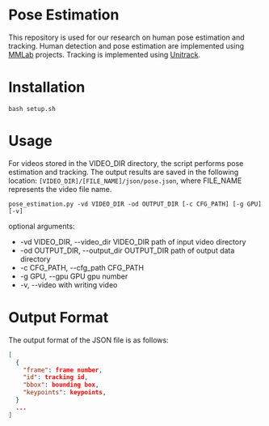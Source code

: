 # Pose Estimation
This repository is used for our research on human pose estimation and tracking.
Human detection and pose estimation are implemented using [MMLab](https://github.com/open-mmlab) projects.
Tracking is implemented using [Unitrack](https://github.com/Zhongdao/UniTrack.git).

# Installation
```
bash setup.sh
```

# Usage
For videos stored in the VIDEO_DIR directory, the script performs pose estimation and tracking. The output results are saved in the following location: ```[VIDEO_DIR]/[FILE_NAME]/json/pose.json```, where FILE_NAME represents the video file name.

```
pose_estimation.py -vd VIDEO_DIR -od OUTPUT_DIR [-c CFG_PATH] [-g GPU] [-v]
```

optional arguments:
  - -vd VIDEO_DIR, --video_dir VIDEO_DIR
    path of input video directory
  - -od OUTPUT_DIR, --output_dir OUTPUT_DIR
    path of output data directory
  - -c CFG_PATH, --cfg_path CFG_PATH
  - -g GPU, --gpu GPU     gpu number
  - -v, --video           with writing video

# Output Format
The output format of the JSON file is as follows:
```json
[
  {
    "frame": frame number,
    "id": tracking id,
    "bbox": bounding box,
    "keypoints": keypoints,
  }
  ...
]
```
